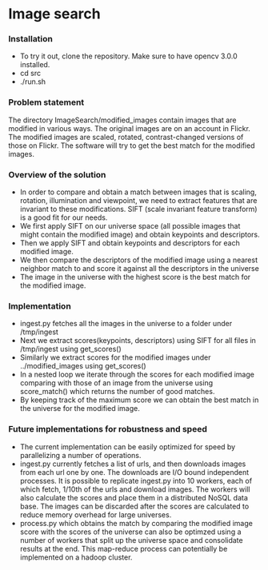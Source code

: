 # Image search

### Installation
- To try it out, clone the repository. Make sure to have opencv 3.0.0 installed. 
- cd src
- ./run.sh

### Problem statement
The directory ImageSearch/modified_images contain images that are modified in various ways. The original images are on an account in Flickr. The modified images are scaled, rotated, contrast-changed versions of those on Flickr. The software will try to get the best match for the modified images.

### Overview of the solution
- In order to compare and obtain a match between images that is scaling, rotation, illumination and viewpoint, we need to extract features that are invariant to these modifications. SIFT (scale invariant feature transform) is a good fit for our needs. 
- We first apply SIFT on our universe space (all possible images that might contain the modified image) and obtain keypoints and descriptors.
- Then we apply SIFT and obtain keypoints and descriptors for each modified image.
- We then compare the descriptors of the modified image using a nearest neighbor match to and score it against all the descriptors in the universe
- The image in the universe with the highest score is the best match for the modified image.

### Implementation
- ingest.py fetches all the images in the universe to a folder under /tmp/ingest
- Next we extract scores(keypoints, descriptors) using SIFT for all files in /tmp/ingest using get_scores()
- Similarly we extract scores for the modified images under ../modified\_images using get\_scores()
- In a nested loop we iterate through the scores for each modified image comparing with those of an image from the universe using score\_match() which returns the number of good matches. 
- By keeping track of the maximum score we can obtain the best match in the universe for the modified image.


### Future implementations for robustness and speed
- The current implementation can be easily optimized for speed by parallelizing a number of operations.
- ingest.py currently fetches a list of urls, and then downloads images from each url one by one. The downloads are I/O bound independent processes. It is possible to replicate ingest.py into 10 workers, each of which fetch, 1/10th of the urls and download images. The workers will also calculate the scores and place them in a distributed NoSQL data base. The images can be discarded after the scores are calculated to reduce memory overhead for large universes.
- process.py which obtains the match by comparing the modified image score with the scores of the universe can also be optimzed using a number of workers that split up the universe space and consolidate results at the end. This map-reduce process can potentially be implemented on a hadoop cluster.


